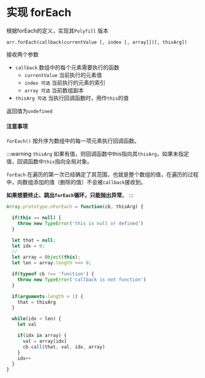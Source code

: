 # 实现 forEach

根据forEach的定义，实现其`Polyfill` 版本

```
arr.forEach(callback(currentValue [, index [, array]])[, thisArg])
```

接收两个参数

* `callback` 数组中的每个元素需要执行的函数
  * `currentValue` 当前执行的元素值
  * `index 可选` 当前执行的元素的索引
  * `array 可选` 当前数组副本
* `thisArg 可选` 当执行回调函数时，用作`this`的值

返回值为`undefined` 

#### 注意事项

`forEach()` 按升序为数组中的每一项元素执行回调函数。

:::warning
`thisArg` 如果有值，则回调函数中this指向其`thisArg`，如果未指定值，回调函数中`this`指向全局对象。

`forEach` 在遍历的第一次已经确定了其范围，也就是整个数组的值，在遍历的过程中，向数组添加的值（删除的值）不会被`callback`接收到。

**如果想要终止、跳出`forEach`循环，只能抛出异常**。
:::


```javascript
Array.prototype.nForEach = function(cb, thisArg) {

  if(this == null) {
    throw new TypeError('this is null or defined')
  }

  let that = null;
  let idx = 0;
  // 
  let array = Object(this);
  let len = array.length >>> 0;

  if(typeof cb !== 'function') {
    throw new TypeError('callback is not function')
  }

  if(arguments.length > 1) {
    that = thisArg
  }

  while(idx < len) {
    let val

    if(idx in array) {
      val = array[idx]
      cb.call(that, val, idx, array)
    }
    idx++
  }
}
```